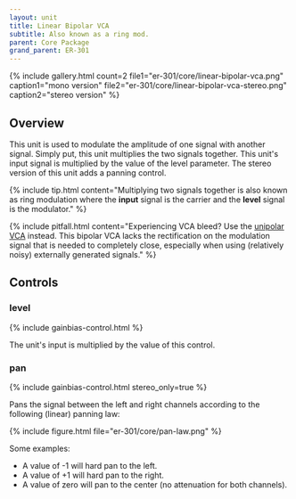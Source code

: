 ```yaml
---
layout: unit
title: Linear Bipolar VCA
subtitle: Also known as a ring mod.
parent: Core Package
grand_parent: ER-301
---
```


{% include gallery.html 
count=2
file1="er-301/core/linear-bipolar-vca.png"
caption1="mono version"
file2="er-301/core/linear-bipolar-vca-stereo.png"
caption2="stereo version"
%}

## Overview
This unit is used to modulate the amplitude of one signal with another signal. Simply put, this unit multiplies the two signals together.  This unit's input signal is multiplied by the value of the level parameter.  The stereo version of this unit adds a panning control.

{% include tip.html
content="Multiplying two signals together is also known as ring modulation where the **input** signal is the carrier and the **level** signal is the modulator."
%}

{% include pitfall.html
content="Experiencing VCA bleed? Use the [unipolar VCA](linear-unipolar-vca) instead.  This bipolar VCA lacks the rectification on the modulation signal that is needed to completely close, especially when using (relatively noisy) externally generated signals."
%}

## Controls

### level 
{% include gainbias-control.html %}

The unit's input is multiplied by the value of this control.

### pan
{% include gainbias-control.html stereo_only=true %}

Pans the signal between the left and right channels according to the following (linear) panning law:

{% include figure.html 
file="er-301/core/pan-law.png"
%}

Some examples:
* A value of -1 will hard pan to the left.
* A value of +1 will hard pan to the right.
* A value of zero will pan to the center (no attenuation for both channels).